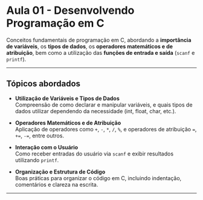 # Aula 01 - Desenvolvendo Programação em C

Conceitos fundamentais de programação em C, abordando a **importância de variáveis**, os **tipos de dados**, os **operadores matemáticos e de atribuição**, bem como a utilização das **funções de entrada e saída** (`scanf` e `printf`).

---

## Tópicos abordados

- **Utilização de Variáveis e Tipos de Dados**  
  Compreensão de como declarar e manipular variáveis, e quais tipos de dados utilizar dependendo da necessidade (int, float, char, etc.).

- **Operadores Matemáticos e de Atribuição**  
  Aplicação de operadores como `+`, `-`, `*`, `/`, `%`, e operadores de atribuição `=`, `+=`, `-=`, entre outros.

- **Interação com o Usuário**  
  Como receber entradas do usuário via `scanf` e exibir resultados utilizando `printf`.

- **Organização e Estrutura de Código**  
  Boas práticas para organizar o código em C, incluindo indentação, comentários e clareza na escrita.

---
